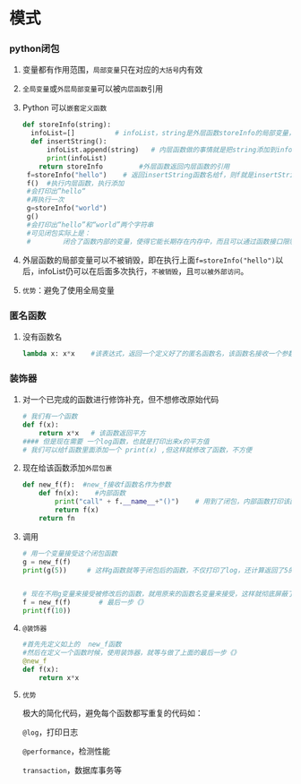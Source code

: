 # 模式



### python闭包

1. 变量都有作用范围，``局部变量``只在对应的``大括号``内有效
2. ``全局变量``或``外层局部变量``可以被``内层函数``引用

3. Python 可以``嵌套定义函数``

   ```python
   def storeInfo(string):
   	 infoList=[]          # infoList，string是外层函数storeInfo的局部变量，它可以被内层函数insertString访问
     def insertString():
         infoList.append(string)   # 内层函数做的事情就是把string添加到infoList中
         print(infoList)
       return storeInfo         #外层函数返回内层函数的引用
    f=storeInfo("hello")    # 返回insertString函数名给f，则f就是insertString
    f()  #执行内层函数，执行添加
    #会打印出”hello“
    #再执行一次
    g=storeInfo("world")
    g()
    #会打印出“hello”和“world”两个字符串
    #可见闭包实际上是：
    #        闭合了函数内部的变量，使得它能长期存在内存中，而且可以通过函数接口限制性的访问
   ```

4. 外层函数的局部变量可以不被销毁，即在执行上面``f=storeInfo("hello")``以后，infoList仍可以在后面多次执行，``不被销毁``，且``可以被外部访问``。

5. ``优势``：避免了使用全局变量



### 匿名函数

1. 没有函数名

   ```python
   lambda x: x*x    #该表达式，返回一个定义好了的匿名函数名，该函数名接收一个参数x，并返回它的平方
   ```



### 装饰器

1. 对一个已完成的函数进行修饰补充，但不想修改原始代码

   ```python
   # 我们有一个函数
   def f(x):
       return x*x   # 该函数返回平方
   #### 但是现在需要 一个log函数，也就是打印出来x的平方值
   # 我们可以给f函数里面添加一个 print(x) ,但这样就修改了函数，不方便
   
   ```

2. 现在给该函数添加``外层包裹``

   ```python
   def new_f(f):  #new_f接收f函数名作为参数
       def fn(x):    #内部函数
           print("call" + f.__name__+"()")    # 用到了闭包，内部函数打印该函数log，并返回调用该函数的接口
           return f(x)
       return fn
   ```

3. 调用

   ```python
   # 用一个变量接受这个闭包函数
   g = new_f(f)
   print(g(5))     # 这样g函数就等于闭包后的函数，不仅打印了log，还计算返回了5的平方
   
   
   # 现在不用g变量来接受被修改后的函数，就用原来的函数名变量来接受，这样就彻底屏蔽了原来的函数，以及修改
   f = new_f(f)       # 最后一步《》
   print(f(10))    
   ```

4. ``@装饰器``

   ```python
   #首先先定义如上的  new_f函数
   #然后在定义一个函数时候，使用装饰器，就等与做了上面的最后一步《》
   @new_f
   def f(x):
       return x*x
   ```

5. ``优势``

   极大的简化代码，避免每个函数都写重复的代码如：

   ``@log``，打印日志

   ``@performance``，检测性能

   ``transaction``，数据库事务等